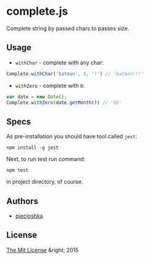 # complete.js

Complete string by passed chars to passes size.

## Usage

- `withChar` - complete with any char:

```javascript
Complete.withChar('batman', 3, '!') // 'batman!!!'
```

- `withZero` - complete with `0`:

```javascript
var date = new Date();
Complete.withZero(date.getMonth()) // '05'
```

## Specs

As pre-installation you should have tool called `jest`:

```
npm install -g jest
```

Next, to run test run command:

```
npm test
```

in project directory, of course.

## Authors

 - [piecioshka](http://twitter.com/piecioshka)

## License

[The Mit License](http://piecioshka.mit-license.org) &right; 2015
